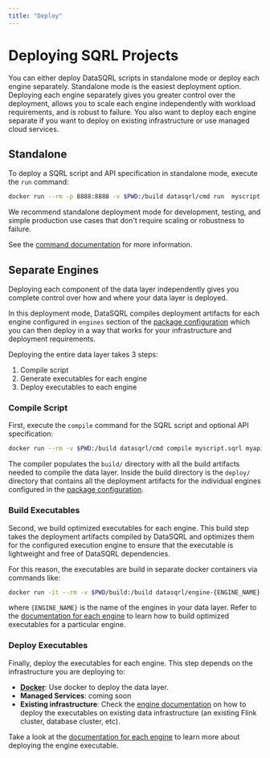 ```yaml
---
title: "Deploy"
---
```


# Deploying SQRL Projects

You can either deploy DataSQRL scripts in standalone mode or deploy each engine separately. Standalone mode is the easiest deployment option. Deploying each engine separately gives you greater control over the deployment, allows you to scale each engine independently with workload requirements, and is robust to failure. You also want to deploy each engine separate if you want to deploy on existing infrastructure or use managed cloud services.

## Standalone

To deploy a SQRL script and API specification in standalone mode, execute the `run` command:

```bash
docker run --rm -p 8888:8888 -v $PWD:/build datasqrl/cmd run  myscript.sqrl myapischema.graphqls
```

We recommend standalone deployment mode for development, testing, and simple production use cases that don't require scaling or robustness to failure.

See the [command documentation](../../command#run) for more information.


## Separate Engines

Deploying each component of the data layer independently gives you complete control over how and where your data layer is deployed.

In this deployment mode, DataSQRL compiles deployment artifacts for each engine configured in `engines` section of the [package configuration](../../package-config) which you can then deploy in a way that works for your infrastructure and deployment requirements.

Deploying the entire data layer takes 3 steps:
1. Compile script
2. Generate executables for each engine
3. Deploy executables to each engine

### Compile Script

First, execute the `compile` command for the SQRL script and optional API specification:

```bash
docker run --rm -v $PWD:/build datasqrl/cmd compile myscript.sqrl myapischema.graphqls
```

The compiler populates the `build/` directory with all the build artifacts needed to compile the data layer. Inside the build directory is the `deploy/` directory that contains all the deployment artifacts for the individual engines configured in the [package configuration](../../package-config).

### Build Executables

Second, we build optimized executables for each engine. This build step takes the deployment artifacts compiled by DataSQRL and optimizes them for the configured execution engine to ensure that the executable is lightweight and free of DataSQRL dependencies.

For this reason, the executables are build in separate docker containers via commands like:

```bash
docker run -it --rm -v $PWD/build:/build datasqrl/engine-{ENGINE_NAME}
```

where `{ENGINE_NAME}` is the name of the engines in your data layer. Refer to the [documentation for each engine](../../engines/overview) to learn how to build optimized executables for a particular engine.

### Deploy Executables

Finally, deploy the executables for each engine. This step depends on the infrastructure you are deploying to:

* [**Docker**](../docker): Use docker to deploy the data layer.
* **Managed Services**: coming soon
* **Existing infrastructure**: Check the [engine documentation](../../engines/overview) on how to deploy the executables on existing data infrastructure (an existing Flink cluster, database cluster, etc).

Take a look at the [documentation for each engine](../../engines/overview) to learn more about deploying the engine executable.